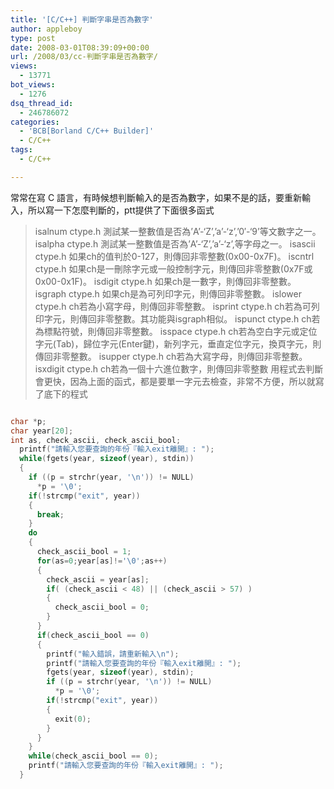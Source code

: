 ```yaml
---
title: '[C/C++] 判斷字串是否為數字'
author: appleboy
type: post
date: 2008-03-01T08:39:09+00:00
url: /2008/03/cc-判斷字串是否為數字/
views:
  - 13771
bot_views:
  - 1276
dsq_thread_id:
  - 246786072
categories:
  - 'BCB[Borland C/C++ Builder]'
  - C/C++
tags:
  - C/C++

---
```

常常在寫 C 語言，有時候想判斷輸入的是否為數字，如果不是的話，要重新輸入，所以寫一下怎麼判斷的，ptt提供了下面很多函式

> isalnum ctype.h 測試某一整數值是否為&#8217;A&#8217;-&#8216;Z&#8217;,&#8217;a&#8217;-&#8216;z&#8217;,&#8217;0&#8242;-&#8216;9&#8217;等文數字之一。 isalpha ctype.h 測試某一整數值是否為&#8217;A&#8217;-&#8216;Z&#8217;,&#8217;a&#8217;-&#8216;z&#8217;,等字母之一。 isascii ctype.h 如果ch的值判於0-127，則傳回非零整數(0x00-0x7F)。 iscntrl ctype.h 如果ch是一刪除字元或一般控制字元，則傳回非零整數(0x7F或0x00-0x1F)。 isdigit ctype.h 如果ch是一數字，則傳回非零整數。 isgraph ctype.h 如果ch是為可列印字元，則傳回非零整數。 islower ctype.h ch若為小寫字母，則傳回非零整數。 isprint ctype.h ch若為可列印字元，則傳回非零整數。其功能與isgraph相似。 ispunct ctype.h ch若為標點符號，則傳回非零整數。 isspace ctype.h ch若為空白字元或定位字元(Tab)，歸位字元(Enter鍵)，新列字元，垂直定位字元，換頁字元，則傳回非零整數。 isupper ctype.h ch若為大寫字母，則傳回非零整數。 isxdigit ctype.h ch若為一個十六進位數字，則傳回非零整數 
用程式去判斷會更快，因為上面的函式，都是要單一字元去檢查，非常不方便，所以就寫了底下的程式

<!--more-->

```C

char *p;  
char year[20];
int as, check_ascii, check_ascii_bool;
  printf("請輸入您要查詢的年份『輸入exit離開』: ");
  while(fgets(year, sizeof(year), stdin))
  { 
    if ((p = strchr(year, '\n')) != NULL)
      *p = '\0';
    if(!strcmp("exit", year))
    {
      break;
    }       
    do
    {
      check_ascii_bool = 1;
      for(as=0;year[as]!='\0';as++)
      {
        check_ascii = year[as];
        if( (check_ascii < 48) || (check_ascii > 57) )
        {
          check_ascii_bool = 0;
        }
      }
      if(check_ascii_bool == 0)
      {
        printf("輸入錯誤，請重新輸入\n");
        printf("請輸入您要查詢的年份『輸入exit離開』: ");
        fgets(year, sizeof(year), stdin);
        if ((p = strchr(year, '\n')) != NULL)
          *p = '\0';
        if(!strcmp("exit", year))
        {
          exit(0);
        }                    
      }   
    }
    while(check_ascii_bool == 0);   
    printf("請輸入您要查詢的年份『輸入exit離開』: ");
  }

```